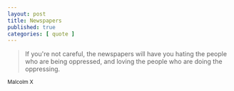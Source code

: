 ```yaml
---
layout: post
title: Newspapers
published: true
categories: [ quote ]
---
```


<blockquote>
If you're not careful, the newspapers will have you 
hating the people who are being oppressed, and loving 
the people who are doing the oppressing.
</blockquote>
<small>Malcolm X</small>
